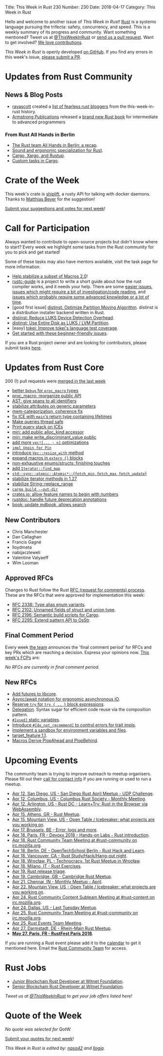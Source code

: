 Title: This Week in Rust 230
Number: 230
Date: 2018-04-17
Category: This Week in Rust

Hello and welcome to another issue of *This Week in Rust*!
[Rust](http://rust-lang.org) is a systems language pursuing the trifecta: safety, concurrency, and speed.
This is a weekly summary of its progress and community.
Want something mentioned? Tweet us at [@ThisWeekInRust](https://twitter.com/ThisWeekInRust) or [send us a pull request](https://github.com/cmr/this-week-in-rust).
Want to get involved? [We love contributions](https://github.com/rust-lang/rust/blob/master/CONTRIBUTING.md).

*This Week in Rust* is openly developed [on GitHub](https://github.com/cmr/this-week-in-rust).
If you find any errors in this week's issue, [please submit a PR](https://github.com/cmr/this-week-in-rust/pulls).

# Updates from Rust Community

## News & Blog Posts

* [rayascott](https://users.rust-lang.org/u/rayascott) created a [list of fearless rust bloggers](https://users.rust-lang.org/t/fearless-rust-bloggers/16770) from the this-week-in-rust history.
* [Armstrong Publications](armstrong-publications.com) released a [brand new Rust book](https://www.armstrong-publications.com/product/step-ahead-with-rust/) for intermediate to advanced programmers

### From Rust All Hands in Berlin

* [The Rust team All Hands in Berlin: a recap](https://blog.rust-lang.org/2018/04/06/all-hands.html).
* [Sound and ergonomic specialization for Rust](https://aturon.github.io/2018/04/05/sound-specialization/).
* [Cargo, Xargo, and Rustup](https://aturon.github.io/2018/04/06/rustup-xargo/).
* [Custom tasks in Cargo](https://aturon.github.io/2018/04/05/workflows/).

# Crate of the Week

This week's crate is [shiplift](https://crates.io/crates/shiplift), a rusty API for talking with docker daemons. Thanks to [Matthias Beyer](https://users.rust-lang.org/u/musicmatze) for the suggestion!

[Submit your suggestions and votes for next week][submit_crate]!

[submit_crate]: https://users.rust-lang.org/t/crate-of-the-week/2704

# Call for Participation

Always wanted to contribute to open-source projects but didn't know where to start?
Every week we highlight some tasks from the Rust community for you to pick and get started!

Some of these tasks may also have mentors available, visit the task page for more information.

* [Help stabilize a subset of Macros 2.0](https://internals.rust-lang.org/t/help-stabilize-a-subset-of-macros-2-0/7252)!
* [rustc-guide](https://github.com/rust-lang-nursery/rustc-guide) is a project to write a short guide about how the rust compiler works, and it needs your help. There are some [easier issues](https://github.com/rust-lang-nursery/rustc-guide/issues?q=is%3Aissue+is%3Aopen+label%3AEasy), [issues which might require a bit of investigation/code reading](https://github.com/rust-lang-nursery/rustc-guide/issues?q=is%3Aissue+is%3Aopen+label%3AMedium), and [issues which probably require some advanced knowledge or a lot of time](https://github.com/rust-lang-nursery/rustc-guide/issues?utf8=%E2%9C%93&q=is%3Aissue+is%3Aopen+label%3AHard).
* [good first issue] [distinst: Optimize Partition Moving Algorithm](https://github.com/pop-os/distinst/issues/51). distinst is a distribution installer backend written in Rust.
* [distinst: Reduce LUKS Device Detection Overhead](https://github.com/pop-os/distinst/issues/80).
* [distinst: Use Entire Disk as LUKS / LVM Partition](https://github.com/pop-os/distinst/issues/64).
* [easy] [tokei: Improve tokei's language test coverage](https://github.com/Aaronepower/tokei/issues/63).
* [Get started with these beginner-friendly issues](https://www.rustaceans.org/findwork/starters).

If you are a Rust project owner and are looking for contributors, please submit tasks [here][guidelines].

[guidelines]: https://users.rust-lang.org/t/twir-call-for-participation/4821

# Updates from Rust Core

200 (!) pull requests were [merged in the last week][merged]

[merged]: https://github.com/search?q=is%3Apr+org%3Arust-lang+is%3Amerged+merged%3A2018-04-02..2018-04-09

* [better `Debug` for `proc_macro` types](https://github.com/rust-lang/rust/pull/49748)
* [proc_macro: reorganize public API](https://github.com/rust-lang/rust/pull/49597)
* [AST: give spans to all identifiers](https://github.com/rust-lang/rust/pull/49154)
* [stabilize attributes on generic parameters](https://github.com/rust-lang/rust/pull/48851)
* [mem-categorization, coherence fix](https://github.com/rust-lang/rust/pull/49714)
* [fix ICE with `main`'s return type containing lifetimes](https://github.com/rust-lang/rust/pull/49692)
* [Make queries thread safe](https://github.com/rust-lang/rust/pull/49045)
* [Print query stack on ICEs](https://github.com/rust-lang/rust/pull/49222)
* [miri: add public alloc_kind accessor](https://github.com/rust-lang/rust/pull/49625)
* [miri: make write_discriminant_value public](https://github.com/rust-lang/rust/pull/49758)
* [add more `vec![... ; n]` optimizations](https://github.com/rust-lang/rust/pull/49496)
* [`impl Unpin for Pin`](https://github.com/rust-lang/rust/pull/49621)
* [introduce `Vec::resize_with` method](https://github.com/rust-lang/rust/pull/49559)
* [expand macros in `extern {}` blocks](https://github.com/rust-lang/rust/pull/49350)
* [non-exhaustive enums/structs: finishing touches](https://github.com/rust-lang/rust/pull/49345/files)
* [add `Iterator::find_map`](https://github.com/rust-lang/rust/pull/49098)
* [`std::sync::atomic::Atomic*::`{`fetch_min`, `fetch_max`, `fetch_update`}](https://github.com/rust-lang/rust/pull/48658)
* [stabilize iterator methods in 1.27](https://github.com/rust-lang/rust/pull/49607)
* [stabilize String::replace_range](https://github.com/rust-lang/rust/pull/49577)
* [`cargo build --out-dir`](https://github.com/rust-lang/cargo/pull/5203)
* [crates.io: allow feature names to begin with numbers](https://github.com/rust-lang/crates.io/pull/1331)
* [rustdoc: handle future deprecation annotations](https://github.com/rust-lang/rust/pull/49179)
* [book: update mdbook, allows search](https://github.com/rust-lang/rust/pull/49623)

## New Contributors

* Chris Manchester
* Dan Callaghan
* Francis Gagné
* lloydmeta
* nabijaczleweli
* Valentine Valyaeff
* Wim Looman

## Approved RFCs

Changes to Rust follow the Rust [RFC (request for comments)
process](https://github.com/rust-lang/rfcs#rust-rfcs). These
are the RFCs that were approved for implementation this week:

* [RFC 2338: Type alias enum variants](https://github.com/rust-lang/rfcs/pull/2338).
* [RFC 2102: Unnamed fields of struct and union type](https://github.com/rust-lang/rfcs/pull/2102).
* [RFC 2196: Semantic build scripts for Cargo](https://github.com/rust-lang/rfcs/pull/2196).
* [RFC 2295: Extend pattern API to OsStr](https://github.com/rust-lang/rfcs/pull/2295).

## Final Comment Period

Every week [the team](https://www.rust-lang.org/team.html) announces the
'final comment period' for RFCs and key PRs which are reaching a
decision. Express your opinions now. [This week's FCPs][fcp] are:

[fcp]: https://github.com/rust-lang/rfcs/labels/final-comment-period

*No RFCs are currently in final comment period.*

## New RFCs

* [Add futures to libcore](https://github.com/rust-lang/rfcs/pull/2395).
* [Async/await notation for ergonomic asynchronous IO](https://github.com/rust-lang/rfcs/pull/2394).
* [Reserve `try` for `try { .. }` block expressions](https://github.com/rust-lang/rfcs/pull/2388).
* [Delegation](https://github.com/rust-lang/rfcs/pull/2393). Syntax sugar for efficient code reuse via the composition pattern.
* [`#[used]` static variables](https://github.com/rust-lang/rfcs/pull/2386).
* [Introduce `#[do_not_recommend]` to control errors for trait impls](https://github.com/rust-lang/rfcs/pull/2397).
* [Implement a sandbox for environment variables and files](https://github.com/rust-lang/rfcs/pull/2391).
* [target_feature 1.1](https://github.com/rust-lang/rfcs/pull/2396).
* [Macros Derive PlopAhead and PlopBehind](https://github.com/rust-lang/rfcs/pull/2390).

# Upcoming Events

The community team is trying to improve outreach to meetup organisers. Please fill out their [call for contact info](https://docs.google.com/forms/d/e/1FAIpQLSf52YXGhqBaHtCXtVna4iHYMK7IQaTqUW6V-ztsZC8C2TBInQ/viewform) if you are running or used to run a meetup.

* [Apr 12. San Diego, US - San Diego Rust April Meetup - UDP Challenge](https://www.meetup.com/San-Diego-Rust/events/249505098/).
* [Apr 12. Columbus, US - Columbus Rust Society - Monthly Meeting](https://www.meetup.com/columbus-rs/events/czcwhlyxgbqb/).
* [Apr 12. Arlington, US - Rust DC - Learn+Try: Rust in the Browser via WebAssembly](https://www.meetup.com/RustDC/events/248552247/).
* [Apr 15. Athens, GR - Rust Meetup](https://www.hackerspace.gr/wiki/5th_Rust_Meetup).
* [Apr 15. Mountain View, US - Open Table / Icebreaker: what projects are you working on](https://www.meetup.com/Rust-Dev-in-Mountain-View/events/glnfcpyxgbtb/).
* [Apr 17. Brussels, BE - Error, logs and more](https://www.meetup.com/Belgium-Rust-user-group/events/248297132/).
* [Apr 18. Paris, FR - Devoxx 2018 - Hands-on Labs - Rust introduction](http://cfp.devoxx.fr/2018/talk/QAL-4376/Atelier_Rust).
* [Apr 18. Rust Community Team Meeting at #rust-community on irc.mozilla.org](irc://irc.mozilla.org/rust-community).
* [Apr 18. Berlin, DE - OpenTechSchool Berlin - Rust Hack and Learn](https://www.meetup.com/opentechschool-berlin/events/247388143/).
* [Apr 18. Vancouver, CA - Rust Study/Hack/Hang-out night](https://www.meetup.com/Vancouver-Rust/events/ckwdlpyxgbxb/).
* [Apr 18. Wrocław, PL - Technocracy. 1st Rust Meetup in Wrocław](https://www.meetup.com/Technocracy/events/249259107/).
* [Apr 18. Milano, IT - Rust Exercises](https://www.meetup.com/rust-language-milano/events/249592365/).
* [Apr 19. Rust release triage](https://internals.rust-lang.org/t/release-cycle-triage-proposal/3544).
* [Apr 19. Cambridge, GB - Cambridge Rust Meetup](https://www.meetup.com/Cambridge-Rust-Meetup/events/pzwshpyxgbzb/).
* [Apr 21. Chennai, IN - Monthly Meetup - April](https://www.meetup.com/mad-rs/events/249535481/).
* [Apr 22. Mountain View, US - Open Table / Icebreaker: what projects are you working on](https://www.meetup.com/Rust-Dev-in-Mountain-View/events/glnfcpyxgbdc/).
* [Apr 24. Rust Community Content Subteam Meeting at #rust-content on irc.mozilla.org](irc://irc.mozilla.org/rust-content).
* [Apr 24. Dallas, US - Last Tuesday Meetup](https://www.meetup.com/Dallas-Rust/events/zfgwzmyxgbgc/).
* [Apr 25. Rust Community Team Meeting at #rust-community on irc.mozilla.org](irc://irc.mozilla.org/rust-community).
* [Apr 25. Rust Events Team Meeting](https://t.me/joinchat/EkKINhHCgZ9llzvPidOssA).
* [Apr 27. Darmstadt, DE - Rhein-Main Rust Meetup](https://www.meetup.com/Rust-Rhein-Main/events/249543182/).
* **[May 27. Paris, FR - RustFest Paris 2018](https://paris.rustfest.eu/)**.

If you are running a Rust event please add it to the [calendar] to get
it mentioned here. Email the [Rust Community Team][community] for access.

[calendar]: https://www.google.com/calendar/embed?src=apd9vmbc22egenmtu5l6c5jbfc%40group.calendar.google.com
[community]: mailto:community-team@rust-lang.org

# Rust Jobs

* [Junior Blockchain Rust Developer at Witnet Foundation](https://angel.co/witnet-foundation-1/jobs/342268-junior-blockchain-rust-developer).
* [Senior Blockchain Rust Developer at Witnet Foundation](https://angel.co/witnet-foundation-1/jobs/342272-senior-blockchain-rust-developer).

*Tweet us at [@ThisWeekInRust](https://twitter.com/ThisWeekInRust) to get your job offers listed here!*

# Quote of the Week

*No quote was selected for QotW.*

[Submit your quotes for next week][submit]!

[submit]: http://users.rust-lang.org/t/twir-quote-of-the-week/328

*This Week in Rust is edited by: [nasa42](https://github.com/nasa42) and [llogiq](https://github.com/llogiq).*
